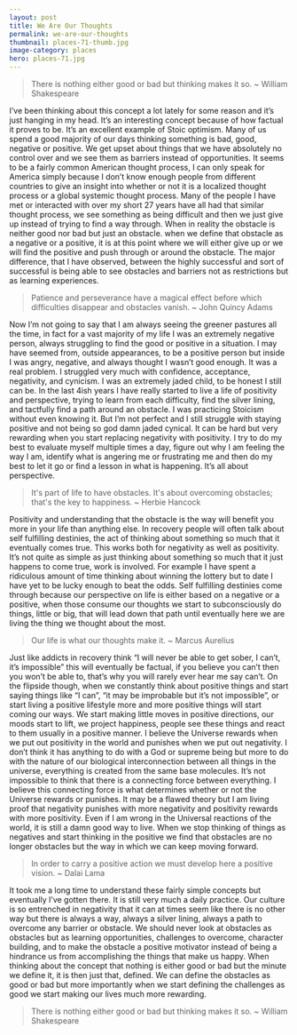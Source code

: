 ```yaml
---
layout: post
title: We Are Our Thoughts
permalink: we-are-our-thoughts
thumbnail: places-71-thumb.jpg
image-category: places
hero: places-71.jpg
---
```




> There is nothing either good or bad but thinking makes it so.
> ~ William Shakespeare

I’ve been thinking about this concept a lot lately for some reason and it’s just hanging in my head. It’s an interesting concept because of how factual it proves to be. It’s an excellent example of Stoic optimism. Many of us spend a good majority of our days thinking something is bad, good, negative or positive. We get upset about things that we have absolutely no control over and we see them as barriers instead of opportunities. It seems to be a fairly common American thought process, I can only speak for America simply because I don’t know enough people from different countries to give an insight into whether or not it is a localized thought process or a global systemic thought process. Many of the people I have met or interacted with over my short 27 years have all had that similar thought process, we see something as being difficult and then we just give up instead of trying to find a way through. When in reality the obstacle is neither good nor bad but just an obstacle. when we define that obstacle as a negative or a positive, it is at this point where we will either give up or we will find the positive and push through or around the obstacle. The major difference, that I have observed, between the highly successful and sort of successful is being able to see obstacles and barriers not as restrictions but as learning experiences.

> Patience and perseverance have a magical effect before which difficulties disappear and obstacles vanish.
> ~ John Quincy Adams

Now I’m not going to say that I am always seeing the greener pastures all the time, in fact for a vast majority of my life I was an extremely negative person, always struggling to find the good or positive in a situation. I may have seemed from, outside appearances, to be a positive person but inside I was angry, negative, and always thought I wasn’t good enough. It was a real problem. I struggled very much with confidence, acceptance, negativity, and cynicism. I was an extremely jaded child, to be honest I still can be. In the last 4ish years I have really started to live a life of positivity and perspective, trying to learn from each difficulty, find the silver lining, and tactfully find a path around an obstacle. I was practicing Stoicism without even knowing it. But I’m not perfect and I still struggle with staying positive and not being so god damn jaded cynical. It can be hard but very rewarding when you start replacing negativity with positivity. I try to do my best to evaluate myself multiple times a day, figure out why I am feeling the way I am, identify what is angering me or frustrating me and then do my best to let it go or find a lesson in what is happening. It’s all about perspective.

> It's part of life to have obstacles. It's about overcoming obstacles; that's the key to happiness.
> ~ Herbie Hancock

Positivity and understanding that the obstacle is the way will benefit you more in your life than anything else. In recovery people will often talk about self fulfilling destinies, the act of thinking about something so much that it eventually comes true. This works both for negativity as well as positivity. It’s not quite as simple as just thinking about something so much that it just happens to come true, work is involved. For example I have spent a ridiculous amount of time thinking about winning the lottery but to date I have yet to be lucky enough to beat the odds. Self fulfilling destinies come through because our perspective on life is either based on a negative or a positive, when those consume our thoughts we start to subconsciously do things, little or big, that will lead down that path until eventually here we are living the thing we thought about the most.

> Our life is what our thoughts make it.
> ~ Marcus Aurelius

Just like addicts in recovery think “I will never be able to get sober, I can’t, it’s impossible” this will eventually be factual, if you believe you can’t then you won’t be able to, that’s why you will rarely ever hear me say can’t. On the flipside though, when we constantly think about positive things and start saying things like “I can”, “it may be improbable but it’s not impossible”, or start living a positive lifestyle more and more positive things will start coming our ways. We start making little moves in positive directions, our moods start to lift, we project happiness, people see these things and react to them usually in a positive manner. I believe the Universe rewards when we put out positivity in the world and punishes when we put out negativity. I don’t think it has anything to do with a God or supreme being but more to do with the nature of our biological interconnection between all things in the universe, everything is created from the same base molecules. It’s not impossible to think that there is a connecting force between everything. I believe this connecting force is what determines whether or not the Universe rewards or punishes. It may be a flawed theory but I am living proof that negativity punishes with more negativity and positivity rewards with more positivity. Even if I am wrong in the Universal reactions of the world, it is still a damn good way to live. When we stop thinking of things as negatives and start thinking in the positive we find that obstacles are no longer obstacles but the way in which we can keep moving forward.

> In order to carry a positive action we must develop here a positive vision.
> ~ Dalai Lama

It took me a long time to understand these fairly simple concepts but eventually I’ve gotten there. It is still very much a daily practice. Our culture is so entrenched in negativity that it can at times seem like there is no other way but there is always a way, always a silver lining, always a path to overcome any barrier or obstacle. We should never look at obstacles as obstacles but as learning opportunities, challenges to overcome, character building, and to make the obstacle a positive motivator instead of being a hindrance us from accomplishing the things that make us happy. When thinking about the concept that nothing is either good or bad but the minute we define it, it is then just that, defined. We can define the obstacles as good or bad but more importantly when we start defining the challenges as good we start making our lives much more rewarding.

> There is nothing either good or bad but thinking makes it so.
> ~ William Shakespeare
